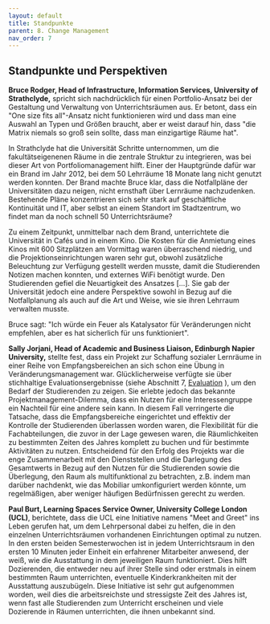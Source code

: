 ```yaml
---
layout: default
title: Standpunkte
parent: 8. Change Management
nav_order: 7
---
```


## Standpunkte und Perspektiven

**Bruce Rodger, Head of Infrastructure, Information Services, University of Strathclyde,** spricht sich nachdrücklich für einen Portfolio-Ansatz
bei der Gestaltung und Verwaltung von Unterrichtsräumen aus. Er betont,
dass ein "One size fits all"-Ansatz nicht funktionieren wird und dass
man eine Auswahl an Typen und Größen braucht, aber er weist darauf hin,
dass "die Matrix niemals so groß sein sollte, dass man einzigartige
Räume hat".

In Strathclyde hat die Universität Schritte unternommen, um die
fakultätseigenenen Räume in die zentrale Struktur zu integrieren, was bei
dieser Art von Portfoliomanagement hilft. Einer der Hauptgründe
dafür war ein Brand im Jahr 2012, bei dem 50 Lehrräume 18 Monate lang
nicht genutzt werden konnten. Der Brand machte Bruce klar, dass die
Notfallpläne der Universitäten dazu neigen, nicht ernsthaft über
Lernräume nachzudenken. Bestehende Pläne konzentrieren sich sehr stark
auf geschäftliche Kontinuität und IT, aber selbst an einem Standort im
Stadtzentrum, wo findet man da noch schnell 50 Unterrichtsräume?

Zu einem Zeitpunkt, unmittelbar nach dem Brand, unterrichtete die
Universität in Cafés und in einem Kino. Die Kosten für die Anmietung
eines Kinos mit 600 Sitzplätzen am Vormittag waren überraschend niedrig,
und die Projektionseinrichtungen waren sehr gut, obwohl zusätzliche
Beleuchtung zur Verfügung gestellt werden musste, damit die Studierenden
Notizen machen konnten, und externes WiFi benötigt wurde. Den
Studierenden gefiel die Neuartigkeit des Ansatzes \[…\]. Sie gab der
Universität jedoch eine andere Perspektive sowohl in Bezug auf die
Notfallplanung als auch auf die Art und Weise, wie sie ihren Lehrraum
verwalten musste.

Bruce sagt: "Ich würde ein Feuer als Katalysator für Veränderungen nicht
empfehlen, aber es hat sicherlich für uns funktioniert".

**Sally Jorjani, Head of Academic and Business Liaison, Edinburgh Napier University,** stellte fest, dass ein Projekt zur Schaffung sozialer
Lernräume in einer Reihe von Empfangsbereichen an sich schon eine Übung
in Veränderungsmanagement war. Glücklicherweise verfügte sie über
stichhaltige Evaluationsergebnisse (siehe Abschnitt 7, [Evaluation](../07_Evaluation/00_Evaluation.md) ), um den Bedarf der Studierenden zu
zeigen. Sie erlebte jedoch das bekannte Projektmanagement-Dilemma, dass
ein Nutzen für eine Interessengruppe ein Nachteil für eine
andere sein kann. In diesem Fall verringerte die Tatsache, dass die
Empfangsbereiche eingerichtet und effektiv der Kontrolle der
Studierenden überlassen worden waren, die Flexibilität für die
Fachabteilungen, die zuvor in der Lage gewesen waren, die Räumlichkeiten
zu bestimmten Zeiten des Jahres komplett zu buchen und für bestimmte
Aktivitäten zu nutzen. Entscheidend für den Erfolg des Projekts war die
enge Zusammenarbeit mit den Dienststellen und die Darlegung des
Gesamtwerts in Bezug auf den Nutzen für die Studierenden sowie die
Überlegung, den Raum als multifunktional zu betrachten, z.B. indem man darüber nachdenkt, wie das Mobiliar umkonfiguriert werden könnte, um
regelmäßigen, aber weniger häufigen Bedürfnissen gerecht zu werden.

**Paul Burt, Learning Spaces Service Owner, University College London (UCL)**, berichtete, dass die UCL eine Initiative namens "Meet and
Greet" ins Leben gerufen hat, um dem Lehrpersonal dabei zu helfen, die
in den einzelnen Unterrichtsräumen vorhandenen Einrichtungen optimal zu
nutzen. In den ersten beiden Semesterwochen ist in jedem Unterrichtsraum
in den ersten 10 Minuten jeder Einheit ein erfahrener Mitarbeiter
anwesend, der weiß, wie die Ausstattung in dem jeweiligen Raum
funktioniert. Dies hilft Dozierenden, die entweder neu auf ihrer Stelle
sind oder erstmals in einem bestimmten Raum unterrichten, eventuelle
Kinderkrankheiten mit der Ausstattung auszubügeln. Diese Initiative ist
sehr gut aufgenommen worden, weil dies die arbeitsreichste und
stressigste Zeit des Jahres ist, wenn fast alle Studierenden zum
Unterricht erscheinen und viele Dozierende in Räumen unterrichten, die
ihnen unbekannt sind.

